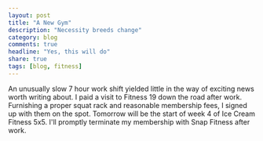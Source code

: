 ```yaml
---
layout: post
title: "A New Gym"
description: "Necessity breeds change"
category: blog
comments: true
headline: "Yes, this will do"
share: true
tags: [blog, fitness]
---
```

An unusually slow 7 hour work shift yielded little in the way of exciting news worth writing about.  I paid a visit to Fitness 19 down the road after work.  Furnishing a proper squat rack and reasonable membership fees, I signed up with them on the spot.  Tomorrow will be the start of week 4 of Ice Cream Fitness 5x5.  I'll promptly terminate my membership with Snap Fitness after work.
